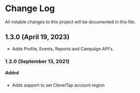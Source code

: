 # Change Log
All notable changes to this project will be documented in this file.

## 1.3.0 (April 19, 2023)
- Adds Profile, Events, Reports and Campaign API's.

### 1.2.0 (September 13, 2021)

##### Added
- Adds support to set CleverTap account region

